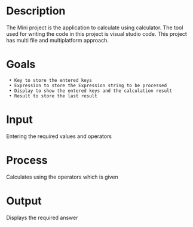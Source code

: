 

# Description
  The Mini project is the application to calculate using calculator. The tool used for writing the code in this project is visual studio code. This project has multi file and multiplatform approach.
  
  # Goals
     • Key to store the entered keys
     • Expression to store the Expression string to be processed
     • Display to show the entered keys and the calculation result
     • Result to store the last result
   # Input 
   Entering the required values and operators
   # Process
   Calculates using the operators which is given
   # Output
   Displays the required answer
 
 
 


  

